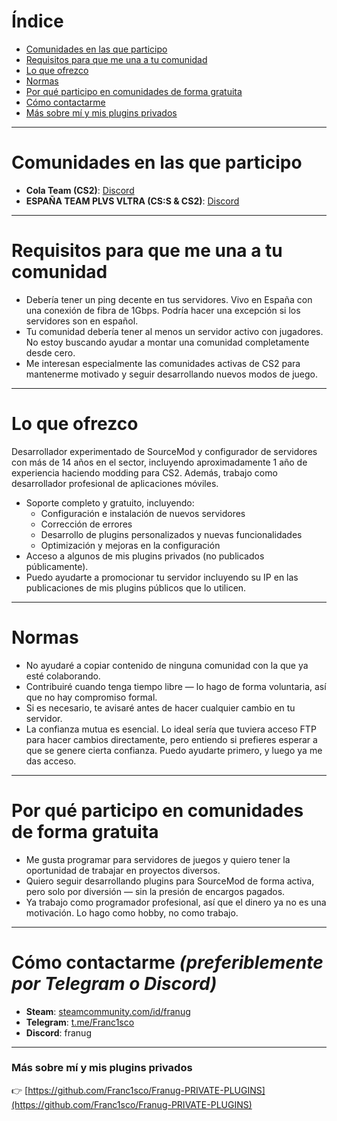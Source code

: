 # Índice

- [Comunidades en las que participo](#comunidades-en-las-que-participo)
- [Requisitos para que me una a tu comunidad](#requisitos-para-que-me-una-a-tu-comunidad)
- [Lo que ofrezco](#lo-que-ofrezco)
- [Normas](#normas)
- [Por qué participo en comunidades de forma gratuita](#por-qué-participo-en-comunidades-de-forma-gratuita)
- [Cómo contactarme](#cómo-contactarme-preferiblemente-por-telegram-o-discord)
- [Más sobre mí y mis plugins privados](#más-sobre-mí-y-mis-plugins-privados)

---

# Comunidades en las que participo

- **Cola Team (CS2)**: [Discord](https://discord.gg/czP2W5CVx8)  
- **ESPAÑA TEAM PLVS VLTRA (CS:S & CS2)**: [Discord](https://discord.gg/plvsvltra)

---

# Requisitos para que me una a tu comunidad

- Debería tener un ping decente en tus servidores. Vivo en España con una conexión de fibra de 1Gbps. Podría hacer una excepción si los servidores son en español.
- Tu comunidad debería tener al menos un servidor activo con jugadores. No estoy buscando ayudar a montar una comunidad completamente desde cero.
- Me interesan especialmente las comunidades activas de CS2 para mantenerme motivado y seguir desarrollando nuevos modos de juego.

---

# Lo que ofrezco

Desarrollador experimentado de SourceMod y configurador de servidores con más de 14 años en el sector, incluyendo aproximadamente 1 año de experiencia haciendo modding para CS2. Además, trabajo como desarrollador profesional de aplicaciones móviles.
- Soporte completo y gratuito, incluyendo:
  - Configuración e instalación de nuevos servidores
  - Corrección de errores
  - Desarrollo de plugins personalizados y nuevas funcionalidades
  - Optimización y mejoras en la configuración
- Acceso a algunos de mis plugins privados (no publicados públicamente).
- Puedo ayudarte a promocionar tu servidor incluyendo su IP en las publicaciones de mis plugins públicos que lo utilicen.

---

# Normas

- No ayudaré a copiar contenido de ninguna comunidad con la que ya esté colaborando.
- Contribuiré cuando tenga tiempo libre — lo hago de forma voluntaria, así que no hay compromiso formal.
- Si es necesario, te avisaré antes de hacer cualquier cambio en tu servidor.
- La confianza mutua es esencial. Lo ideal sería que tuviera acceso FTP para hacer cambios directamente, pero entiendo si prefieres esperar a que se genere cierta confianza. Puedo ayudarte primero, y luego ya me das acceso.

---

# Por qué participo en comunidades de forma gratuita

- Me gusta programar para servidores de juegos y quiero tener la oportunidad de trabajar en proyectos diversos.
- Quiero seguir desarrollando plugins para SourceMod de forma activa, pero solo por diversión — sin la presión de encargos pagados.
- Ya trabajo como programador profesional, así que el dinero ya no es una motivación. Lo hago como hobby, no como trabajo.

---

# Cómo contactarme *(preferiblemente por Telegram o Discord)*

- **Steam**: [steamcommunity.com/id/franug](http://steamcommunity.com/id/franug)  
- **Telegram**: [t.me/Franc1sco](https://t.me/Franc1sco)  
- **Discord**: franug  

---

### Más sobre mí y mis plugins privados  
👉 [https://github.com/Franc1sco/Franug-PRIVATE-PLUGINS](https://github.com/Franc1sco/Franug-PRIVATE-PLUGINS)
